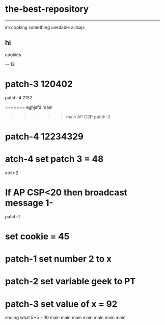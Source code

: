 # the-best-repository
_____________
im cooking something unedable
aijlsajs

hi 
-------------
cookies

--
12

patch-3
120402
=======



patch-4
2132

=======
eghjsfd
main
>>>>> main
AP CSP
patch-3

 patch-4
 12234329
=======
atch-4
set patch 3 = 48
=======
atch-2

If AP CSP<20
then broadcast message 1-
=======
patch-1

set cookie = 45
=======
patch-1
set number 2 to x
=======
patch-2
set variable geek to PT
=======
patch-3
set value of x = 92
=======
shoing what 5+5 = 10
main
main
 main
 main
main
main
main
